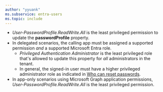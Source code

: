 ```yaml
---
author: "yyuank"
ms.subservice: entra-users
ms.topic: include
---
```


<!-- markdownlint-disable MD041-->

- *User-PasswordProfile.ReadWrite.All* is the least privileged permission to update the **passwordProfile** property.
- In delegated scenarios, the calling app must be assigned a supported permission *and* a supported Microsoft Entra role.
  - *Privileged Authentication Administrator* is the least privileged role that's allowed to update this property for *all* administrators in the tenant.
  - In general, the signed-in user must have a higher privileged administrator role as indicated in [Who can reset passwords](/graph/api/resources/users#who-can-reset-passwords).
- In app-only scenarios using Microsoft Graph application permissions, *User-PasswordProfile.ReadWrite.All* is the least privileged permission.
